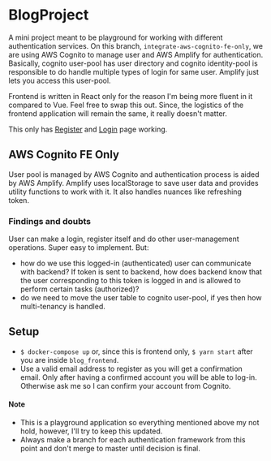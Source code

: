 # BlogProject

A mini project meant to be playground for working with different authentication services.
On this branch, `integrate-aws-cognito-fe-only`, we are using AWS Cognito to manage user and AWS Amplify for authentication.
Basically, cognito user-pool has user directory and cognito identity-pool is responsible to do handle multiple types of login for same user. Amplify just lets you access this user-pool.

Frontend is written in React only for the reason I'm being more fluent in it compared to Vue. Feel free to swap this out. Since, the logistics of the frontend application will remain the same, it really doesn't matter.

This only has [Register](http://localhost:3000/register) and [Login](http://localhost:3000/login) page working.

## AWS Cognito FE Only

User pool is managed by AWS Cognito and authentication process is aided by AWS Amplify. Amplify uses localStorage to save user data and provides utility functions to work with it. It also handles nuances like refreshing token.

### Findings and doubts

User can make a login, register itself and do other user-management operations. Super easy to implement. But:
- how do we use this logged-in (authenticated) user can communicate with backend? If token is sent to backend, how does backend know that the user corresponding to this token is logged in and is allowed to perform certain tasks (authorized)?
- do we need to move the user table to cognito user-pool, if yes then how multi-tenancy is handled.

## Setup

- `$ docker-compose up` or, since this is frontend only, `$ yarn start` after you are inside `blog_frontend`.
- Use a valid email address to register as you will get a confirmation email. Only after having a confirmed account you will be able to log-in. Otherwise ask me so I can confirm your account from Cognito.

#### Note
- This is a playground application so everything mentioned above my not hold, however, I'll try to keep this updated.
- Always make a branch for each authentication framework from this point and don't merge to master until decision is final.